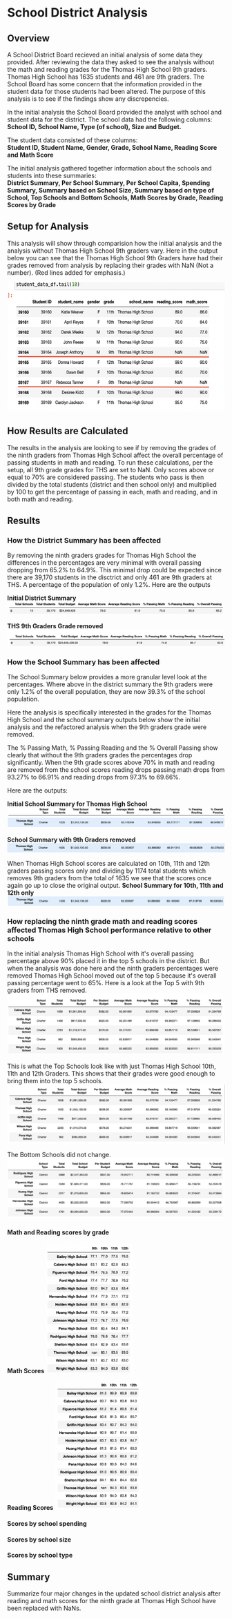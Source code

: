 # School District Analysis

## Overview

A School District Board recieved an initial analysis of some data they provided.  After reviewing the data they asked to see the analysis without the math and reading grades for the Thomas High School 9th graders.  Thomas High School has 1635 students and 461 are 9th graders.  The School Board has some concern that the information provided in the student data for those students had been altered.  The purpose of this analysis is to see if the findings show any discrepencies.

In the initial analysis the School Board provided the analyst with school and student data for the district.  The school data had the following columns:<br>
__School ID, School Name, Type (of school), Size and Budget.__

The student data consisted of these columns:<br>
__Student ID, Student Name, Gender, Grade, School Name, Reading Score and Math Score__

The initial analysis gathered together information about the schools and students into these summaries:<br>
__District Summary, Per School Summary, Per School Capita, Spending Summary, Summary based on School Size, Summary based on type of School, Top Schools and Bottom Schools, Math Scores by Grade, Reading Scores by Grade__

## Setup for Analysis

This analysis will show through comparision how the initial analysis and the analysis without Thomas High School 9th graders vary.  Here in the output below you can see that the Thomas High School 9th Graders have had their grades removed from analysis by replacing their grades with NaN (Not a number). (Red lines added for emphasis.)

<img src="https://github.com/linb960/School_District_Analysis/blob/main/Resources/THS_9th_Grade_NaN.png" width="600" height="300" />

## How Results are Calculated

The results in the analysis are looking to see if by removing the grades of the ninth graders from Thomas High School affect the overall percentage of passing students in math and reading.  To run these calculations, per the setup, all 9th grade grades for THS are set to NaN.  Only scores above or equal to 70% are considered passing.  The students who pass is then divided by the total students (district and then school only) and multiplied by 100 to get the percentage of passing in each, math and reading, and in both math and reading.  

## Results

### How the District Summary has been affected

By removing the ninth graders grades for Thomas High School the differences in the percentages are very minimal with overall passing dropping from 65.2% to 64.9%. This minimal drop could be expected since there are 39,170 students in the disctrict and only 461 are 9th graders at THS.  A percentage of the population of only 1.2%. Here are the outputs 

__Initial District Summary__
<img src="https://github.com/linb960/School_District_Analysis/blob/main/Resources/Initial_District_Summary.png"  />

__THS 9th Graders Grade removed__
<img src="https://github.com/linb960/School_District_Analysis/blob/main/Resources/District_Summary_wo_9th.png" />


### How the School Summary has been affected

The School Summary below provides a more granular level look at the percentages.  Where above in the district summary the 9th graders were only 1.2% of the overall population, they are now 39.3% of the school population.

Here the analysis is specifically interested in the grades for the Thomas High School and the school summary outputs below show the initial analysis and the refactored analysis when the 9th graders grade were removed.

The % Passing Math, % Passing Reading and the % Overall Passing show clearly that without the 9th graders grades the percentages drop significantly. When the 9th grade scores above 70% in math and reading are removed from the school scores reading drops passing math drops from 93.27% to 66.91% and reading drops from 97.3% to 69.66%.  

Here are the outputs:

__Initial School Summary for Thomas High School__
<img src="https://github.com/linb960/School_District_Analysis/blob/main/Resources/Per_School_header.png"  />
<img src="https://github.com/linb960/School_District_Analysis/blob/main/Resources/Initial_Per_School_Summary.png"  />

__School Summary with 9th Graders removed__
<img src="https://github.com/linb960/School_District_Analysis/blob/main/Resources/Per_School_Summary_w_9th_asNaN.png" />

When Thomas High School scores are calculated on 10th, 11th and 12th graders passing scores only and dividing by 1174 total students which removes 9th graders from the total of 1635 we see that the scores once again go up to close the original output.
__School Summary for 10th, 11th and 12th only__
<img src="https://github.com/linb960/School_District_Analysis/blob/main/Resources/Per_School_Summary_wo_9th.png" />

### How replacing the ninth grade math and reading scores affected Thomas High School performance relative to other schools

In the initial analysis Thomas High School with it's overall passing percentage above 90% placed it in the top 5 schools in the district.  But when the analysis was done here and the ninth graders percentages were removed Thomas High School moved out of the top 5 because it's overall passing percentage went to 65%.  Here is a look at the Top 5 with 9th graders from THS removed.
<img src="https://github.com/linb960/School_District_Analysis/blob/main/Resources/Top_Schools_w_9th_NaN.png" />

This is what the Top Schools look like with just Thomas High School 10th, 11th and 12th Graders.  This shows that their grades were good enough to bring them into the top 5 schools.
<img src="https://github.com/linb960/School_District_Analysis/blob/main/Resources/Top_Schools_wo9th.png" />

The Bottom Schools did not change.
<img src="https://github.com/linb960/School_District_Analysis/blob/main/Resources/Bottom_Schools.png" />


#### Math and Reading scores by grade

__Math Scores__
<img src="https://github.com/linb960/School_District_Analysis/blob/main/Resources/math_scores_by_grade.png" width="200" height="300" />

__Reading Scores__
<img src="https://github.com/linb960/School_District_Analysis/blob/main/Resources/reading_scores_by_grade.png" width="200" height="300" />


#### Scores by school spending

#### Scores by school size

#### Scores by school type

## Summary
Summarize four major changes in the updated school district analysis after reading and math scores for the ninth grade at Thomas High School have been replaced with NaNs.
